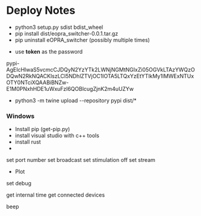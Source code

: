 # Deploy Notes

- python3 setup.py sdist bdist_wheel
- pip install dist/eopra_switcher-0.0.1.tar.gz
- pip uninstall eOPRA_switcher (possibly multiple times)
<!-- - python3 -m pip install --upgrade twine -->
- use __token__ as the password

pypi-AgEIcHlwaS5vcmcCJDQyN2YzYTk2LWNjNGMtNGIxZi05OGVkLTAzYWQzODQwN2RkNQACKlszLCI5NDhlZTVjOC1lOTA5LTQxYzEtYTlkMy1lMWExNTUxOTY0NTciXQAABiBNZw-E1M0PNxhHDE1uWxuFzI6QOBlcugZjnK2m4uUZYw

- python3 -m twine upload --repository pypi dist/*

### Windows
- Install pip (get-pip.py)
- install visual studio with c++ tools
- install rust
- 






set port number
set broadcast
set stimulation off
set stream
- Plot

set debug

get internal time
get connected devices


beep

